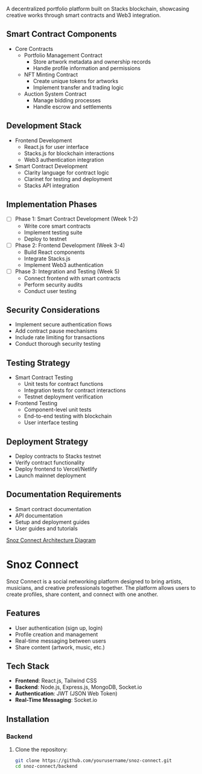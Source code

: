 A decentralized portfolio platform built on Stacks blockchain, showcasing creative works through smart contracts and Web3 integration.

</aside>

## Smart Contract Components

- Core Contracts
    - Portfolio Management Contract
        - Store artwork metadata and ownership records
        - Handle profile information and permissions
    - NFT Minting Contract
        - Create unique tokens for artworks
        - Implement transfer and trading logic
    - Auction System Contract
        - Manage bidding processes
        - Handle escrow and settlements

## Development Stack

- Frontend Development
    - React.js for user interface
    - Stacks.js for blockchain interactions
    - Web3 authentication integration
- Smart Contract Development
    - Clarity language for contract logic
    - Clarinet for testing and deployment
    - Stacks API integration

## Implementation Phases

- [ ]  Phase 1: Smart Contract Development (Week 1-2)
    - Write core smart contracts
    - Implement testing suite
    - Deploy to testnet
- [ ]  Phase 2: Frontend Development (Week 3-4)
    - Build React components
    - Integrate Stacks.js
    - Implement Web3 authentication
- [ ]  Phase 3: Integration and Testing (Week 5)
    - Connect frontend with smart contracts
    - Perform security audits
    - Conduct user testing

## Security Considerations

- Implement secure authentication flows
- Add contract pause mechanisms
- Include rate limiting for transactions
- Conduct thorough security testing

## Testing Strategy

- Smart Contract Testing
    - Unit tests for contract functions
    - Integration tests for contract interactions
    - Testnet deployment verification
- Frontend Testing
    - Component-level unit tests
    - End-to-end testing with blockchain
    - User interface testing

## Deployment Strategy

- Deploy contracts to Stacks testnet
- Verify contract functionality
- Deploy frontend to Vercel/Netlify
- Launch mainnet deployment

## Documentation Requirements

- Smart contract documentation
- API documentation
- Setup and deployment guides
- User guides and tutorials

[Snoz Connect Architecture Diagram](https://www.notion.so/Snoz-Connect-Architecture-Diagram-682f6bcc72354bdb86805f450bb1908f?pvs=21)




# Snoz Connect

Snoz Connect is a social networking platform designed to bring artists, musicians, and creative professionals together. The platform allows users to create profiles, share content, and connect with one another.

## Features

- User authentication (sign up, login)
- Profile creation and management
- Real-time messaging between users
- Share content (artwork, music, etc.)

## Tech Stack

- **Frontend**: React.js, Tailwind CSS
- **Backend**: Node.js, Express.js, MongoDB, Socket.io
- **Authentication**: JWT (JSON Web Token)
- **Real-Time Messaging**: Socket.io

## Installation

### Backend

1. Clone the repository:
   ```bash
   git clone https://github.com/yourusername/snoz-connect.git
   cd snoz-connect/backend
